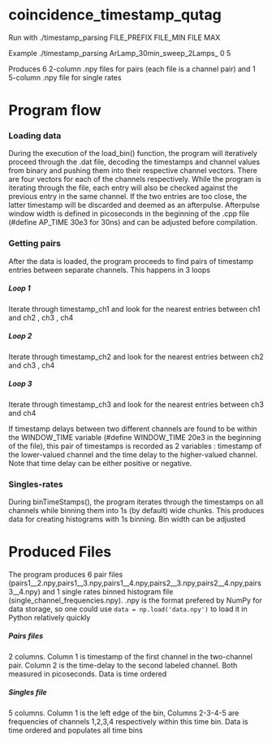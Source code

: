 # coincidence_timestamp_qutag

Run with 
./timestamp_parsing FILE_PREFIX FILE_MIN FILE MAX

Example 
./timestamp_parsing ArLamp_30min_sweep_2Lamps_ 0 5


Produces 6 2-column .npy  files for pairs (each file is a channel pair) and 1 5-column .npy file for single rates



# Program flow

### Loading data 
During the execution of the load_bin() function, the program will iteratively proceed through the .dat file, decoding the timestamps and channel values from binary and pushing them into their respective channel vectors. There are four vectors for each of the channels respectively. While the program is iterating through the file, each entry will also be checked against the previous entry in the same channel. If the two entries are too close, the latter timestamp will be discarded and deemed as an afterpulse. Afterpulse window width is defined in picoseconds in the beginning of the .cpp file (#define AP_TIME 30e3 for 30ns) and can be adjusted before compilation.

### Getting pairs
After the data is loaded, the program proceeds to find pairs of timestamp entries between separate channels. This happens in 3 loops

##### Loop 1
Iterate through timestamp_ch1 and look for the nearest entries between ch1 and ch2 , ch3 , ch4

##### Loop 2
Iterate through timestamp_ch2 and look for the nearest entries between ch2 and ch3 , ch4

##### Loop 3
Iterate through timestamp_ch3 and look for the nearest entries between ch3 and ch4

If timestamp delays between two different channels are found to be within the WINDOW_TIME variable (#define WINDOW_TIME 20e3 in the beginning of the file), this pair of timestamps is recorded as 2 variables : timestamp of the lower-valued channel and the time delay to the higher-valued channel. Note that time delay can be either positive or negative.

### Singles-rates
During binTimeStamps(), the program iterates through the timestamps on all channels while binning them into 1s (by default) wide chunks. This produces data for creating histograms with 1s binning. Bin width can be adjusted

# Produced Files
The program produces 6 pair files (pairs1__2.npy,pairs1__3.npy,pairs1__4.npy,pairs2__3.npy,pairs2__4.npy,pairs3__4.npy) and 1 single rates binned histogram file (single_channel_frequencies.npy). .npy is the format prefered by NumPy for data storage, so one could use `data = np.load('data.npy')` to load it in Python relatively quickly

##### Pairs files
2 columns. Column 1 is timestamp of the first channel in the two-channel pair. Column 2 is the time-delay to the second labeled channel. Both measured in picoseconds. Data is time ordered
##### Singles file
5 columns. Column 1 is the left edge of the bin, Columns 2-3-4-5 are frequencies of channels 1,2,3,4 respectively within this time bin. Data is time ordered and populates all time bins
